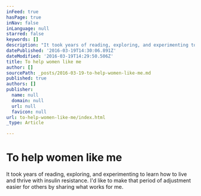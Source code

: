 ```yaml
---
inFeed: true
hasPage: true
inNav: false
inLanguage: null
starred: false
keywords: []
description: "It took years of reading, exploring, and experimenting to learn how to live and thrive with insulin resistance. I'd like to make that period of adjustment easier for others by sharing what works for me."
datePublished: '2016-03-19T14:30:06.891Z'
dateModified: '2016-03-19T14:29:50.506Z'
title: To help women like me
author: []
sourcePath: _posts/2016-03-19-to-help-women-like-me.md
published: true
authors: []
publisher:
  name: null
  domain: null
  url: null
  favicon: null
url: to-help-women-like-me/index.html
_type: Article

---
```

# To help women like me

It took years of reading, exploring, and experimenting to learn how to live and thrive with insulin resistance. I'd like to make that period of adjustment easier for others by sharing what works for me.